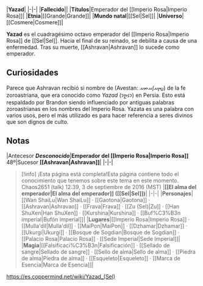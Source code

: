 

|**Yazad**|
|-|-|
|**Fallecido**||
|**Títulos**|Emperador del [[Imperio Rosa\|Imperio Rosa]]|
|**Etnia**|[[Grande\|Grande]]|
|**Mundo natal**|[[Sel\|Sel]]|
|**Universo**|[[Cosmere\|Cosmere]]|

**Yazad** es el cuadragésimo octavo emperador del [[Imperio Rosa\|Imperio Rosa]] de [[Sel\|Sel]].
Hacia el final de su reinado, se debilita a causa de una enfermedad. Tras su muerte, [[Ashravan\|Ashravan]] lo sucede como emperador.

## Curiosidades
Parece que Ashravan recibió si nombre de  (Avestan: 𐬫𐬀𐬰𐬀𐬙𐬀) de la fe zoroastriana, que era conocido como *Yazad* (𐭩𐭦𐭲𐭩‎) en Persia. Esto está respaldado por Brandon siendo influenciado por antiguas palabras zoroastrianas en los nombres del Imperio Rosa.  Yazata es una palabra con varios usos, pero el más utilizado es para hacer referencia a seres divinos que son dignos de culto.
## Notas
|Antecesor  ***Desconocido***|**Emperador del [[Imperio Rosa\|Imperio Rosa]]**  48º|Sucesor  **[[Ashravan\|Ashravan]]**|
|-|-|


> [!info] ¡Esta página está completa!Esta página contiene todo el conocimiento que tenemos sobre este tema en este momento.
Chaos2651 (talk) 12:39, 3 de septiembre de 2016 (MST)
|**[[El alma del emperador\|El alma del emperador]] ([[Sel\|Sel]])**|
|-|-|
|**Personajes**|[[Wan ShaiLu\|Wan ShaiLu]] · [[Gaotona\|Gaotona]] · [[Ashravan\|Ashravan]] · [[Frava\|Frava]] · [[Zu (Sel)\|Zu]] · [[Han ShuXen\|Han ShuXen]] · [[Kurshina\|Kurshina]] · [[Buf%C3%B3n imperial\|Bufón imperial]]|
|**Lugares**|[[Imperio Rosa\|Imperio Rosa]] · [[Mulla'dil\|Mulla'dil]] · [[MaiPon\|MaiPon]] · [[Dzhamar\|Dzhamar]] · [[Ukurgi\|Ukurgi]] · [[Bosque de Sogdian\|Bosque de Sogdian]] · [[Palacio Rosa\|Palacio Rosa]] · [[Sede Imperial\|Sede Imperial]]|
|**Magia**|[[Falsificaci%C3%B3n\|Falsificación]] · [[Sellado de sangre\|Sellado de sangre]] · [[Sello de alma\|Sello de alma]] · [[Piedra de alma\|Piedra de alma]] · [[Esqueleto\|Esqueleto]] · [[Marca de Esencia\|Marca de Esencia]]|



https://es.coppermind.net/wiki/Yazad_(Sel)